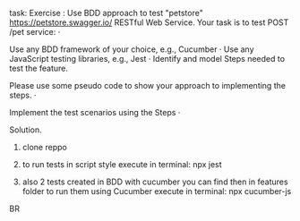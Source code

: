 task:
Exercise : Use BDD approach to test "petstore" https://petstore.swagger.io/ RESTful Web Service. Your task is to test POST /pet service: · 

Use any BDD framework of your choice, e.g., Cucumber · Use any JavaScript testing libraries, e.g., Jest · Identify and model Steps needed to test the feature. 

Please use some pseudo code to show your approach to implementing the steps. · 

Implement the test scenarios using the Steps · 

Solution.

1) clone reppo
   
3) to run tests in script style execute in terminal: npx jest

4) also 2 tests created in BDD with cucumber
   you can find then in features folder
   to run them using Cucumber execute in terminal: npx cucumber-js

BR
